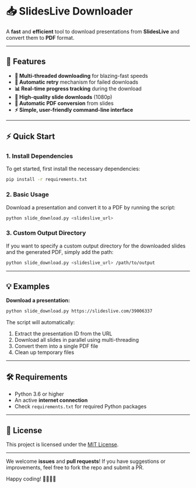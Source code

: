 # 📥 **SlidesLive Downloader**

A **fast** and **efficient** tool to download presentations from **SlidesLive** and convert them to **PDF** format.

---

## 🚀 **Features**

- **💨 Multi-threaded downloading** for blazing-fast speeds
- **🔄 Automatic retry** mechanism for failed downloads
- **📊 Real-time progress tracking** during the download
- **🎨 High-quality slide downloads** (1080p)
- **📄 Automatic PDF conversion** from slides
- **⚡ Simple, user-friendly command-line interface**

---

## ⚡ **Quick Start**

### 1. **Install Dependencies**
To get started, first install the necessary dependencies:

```bash
pip install -r requirements.txt
```

### 2. **Basic Usage**
Download a presentation and convert it to a PDF by running the script:

```bash
python slide_download.py <slideslive_url>
```

### 3. **Custom Output Directory**
If you want to specify a custom output directory for the downloaded slides and the generated PDF, simply add the path:

```bash
python slide_download.py <slideslive_url> /path/to/output
```

---

## 💡 **Examples**

**Download a presentation:**

```bash
python slide_download.py https://slideslive.com/39006337
```

The script will automatically:

1. Extract the presentation ID from the URL
2. Download all slides in parallel using multi-threading
3. Convert them into a single PDF file
4. Clean up temporary files

---

## 🛠️ **Requirements**

- Python 3.6 or higher
- An active **internet connection**
- Check `requirements.txt` for required Python packages

---

## 📜 **License**

This project is licensed under the [MIT License](LICENSE).

---

We welcome **issues** and **pull requests**! If you have suggestions or improvements, feel free to fork the repo and submit a PR.

Happy coding! 👩‍💻👨‍💻